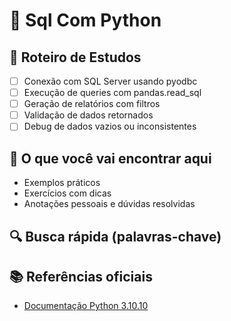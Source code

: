 # 📘 Sql Com Python

## 🧭 Roteiro de Estudos

- [ ] Conexão com SQL Server usando pyodbc
- [ ] Execução de queries com pandas.read_sql
- [ ] Geração de relatórios com filtros
- [ ] Validação de dados retornados
- [ ] Debug de dados vazios ou inconsistentes

## 📂 O que você vai encontrar aqui

- Exemplos práticos
- Exercícios com dicas
- Anotações pessoais e dúvidas resolvidas

## 🔍 Busca rápida (palavras-chave)

<!-- sql_com_python, estudo, python, exemplos -->

## 📚 Referências oficiais

- [Documentação Python 3.10.10](https://docs.python.org/3.10/)
